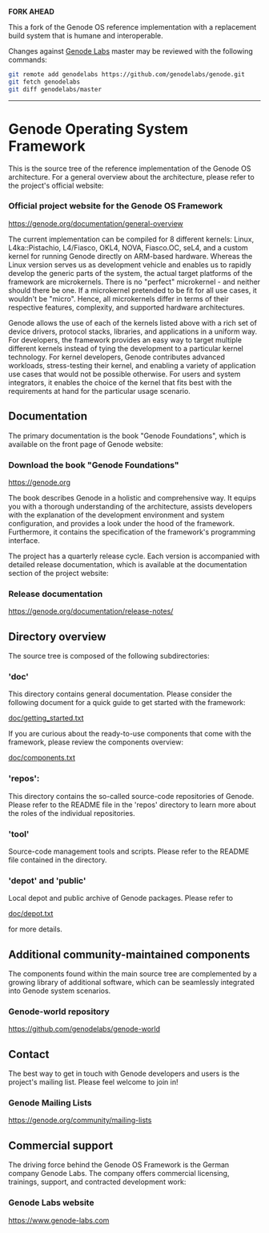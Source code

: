 **FORK AHEAD**

This a fork of the Genode OS reference implementation with a replacement
build system that is humane and interoperable.

Changes against [Genode Labs](https://genode-labs.com/) master may be
reviewed with the following commands:

```sh
git remote add genodelabs https://github.com/genodelabs/genode.git
git fetch genodelabs
git diff genodelabs/master
```

---

# Genode Operating System Framework

This is the source tree of the reference implementation of the Genode OS
architecture. For a general overview about the architecture, please refer to
the project's official website:

### Official project website for the Genode OS Framework

  https://genode.org/documentation/general-overview


The current implementation can be compiled for 8 different kernels: Linux,
L4ka::Pistachio, L4/Fiasco, OKL4, NOVA, Fiasco.OC, seL4, and a custom
kernel for running Genode directly on ARM-based hardware. Whereas the Linux
version serves us as development vehicle and enables us to rapidly develop the
generic parts of the system, the actual target platforms of the framework are
microkernels. There is no "perfect" microkernel - and neither should there be
one. If a microkernel pretended to be fit for all use cases, it wouldn't be
"micro". Hence, all microkernels differ in terms of their respective features,
complexity, and supported hardware architectures.

Genode allows the use of each of the kernels listed above with a rich set of
device drivers, protocol stacks, libraries, and applications in a uniform way.
For developers, the framework provides an easy way to target multiple different
kernels instead of tying the development to a particular kernel technology. For
kernel developers, Genode contributes advanced workloads, stress-testing their
kernel, and enabling a variety of application use cases that would not be
possible otherwise. For users and system integrators, it enables the choice of
the kernel that fits best with the requirements at hand for the particular
usage scenario.


## Documentation

The primary documentation is the book "Genode Foundations", which is available
on the front page of Genode website:

### Download the book "Genode Foundations"

  https://genode.org

The book describes Genode in a holistic and comprehensive way. It equips you
with a thorough understanding of the architecture, assists developers with the
explanation of the development environment and system configuration, and
provides a look under the hood of the framework. Furthermore, it contains the
specification of the framework's programming interface.

The project has a quarterly release cycle. Each version is accompanied with
detailed release documentation, which is available at the documentation
section of the project website:

### Release documentation

  https://genode.org/documentation/release-notes/


## Directory overview

The source tree is composed of the following subdirectories:

### 'doc'

  This directory contains general documentation. Please consider the following
  document for a quick guide to get started with the framework:

  [doc/getting_started.txt](doc/getting_started.txt)

  If you are curious about the ready-to-use components that come with the
  framework, please review the components overview:

  [doc/components.txt](doc/components.txt)

### 'repos':

  This directory contains the so-called source-code repositories of Genode.
  Please refer to the README file in the 'repos' directory to learn more
  about the roles of the individual repositories.

### 'tool'

  Source-code management tools and scripts. Please refer to the README file
  contained in the directory.

### 'depot' and 'public'

  Local depot and public archive of Genode packages. Please refer to

  [doc/depot.txt](doc/depot.txt)

  for more details.


## Additional community-maintained components

The components found within the main source tree are complemented by a growing
library of additional software, which can be seamlessly integrated into Genode
system scenarios.

### Genode-world repository

  https://github.com/genodelabs/genode-world


## Contact

The best way to get in touch with Genode developers and users is the project's
mailing list. Please feel welcome to join in!

### Genode Mailing Lists

  https://genode.org/community/mailing-lists


## Commercial support

The driving force behind the Genode OS Framework is the German company Genode
Labs. The company offers commercial licensing, trainings, support, and
contracted development work:

### Genode Labs website

  https://www.genode-labs.com


